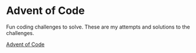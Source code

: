 # Advent of Code

Fun coding challenges to solve. These are my attempts and solutions to the challenges.

[Advent of Code](https://adventofcode.com/)